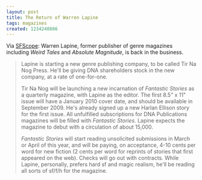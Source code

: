 ```yaml
---
layout: post
title: The Return of Warren Lapine
tags: magazines
created: 1234240886
---
```

Via [SFScope](http://sfscope.com/2009/01/warren-lapine-returns-to-sf-wi.html):  Warren Lapine, former publisher of genre magazines including *Weird Tales* and *Absolute Magnitude*, is back in the business.

> Lapine is starting a new genre publishing company, to be called Tir Na Nog Press. He'll be giving DNA shareholders stock in the new company, at a rate of one-for-one.
>
> Tir Na Nog will be launching a new incarnation of *Fantastic Stories* as a quarterly magazine, with Lapine as the editor.<!--break--> The first 8.5" x 11" issue will have a January 2010 cover date, and should be available in September 2009. He's already signed up a new Harlan Ellison story for the first issue. All unfulfilled subscriptions for DNA Publications magazines will be filled with *Fantastic Stories.* Lapine expects the magazine to debut with a circulation of about 15,000.
>
>*Fantastic Stories* will start reading unsolicited submissions in March or April of this year, and will be paying, on acceptance, 4-10 cents per word for new fiction (2 cents per word for reprints of stories that first appeared on the web). Checks will go out with contracts. While Lapine, personally, prefers hard sf and magic realism, he'll be reading all sorts of sf/f/h for the magazine.
